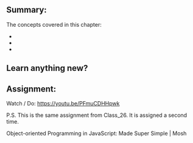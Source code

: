 ## Summary:
The concepts covered in this chapter:

* 
* 
* 

## Learn anything new?

## Assignment:
Watch / Do: https://youtu.be/PFmuCDHHpwk

P.S. This is the same assignment from Class_26. It is assigned a second time.

Object-oriented Programming in JavaScript: Made Super Simple | Mosh